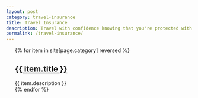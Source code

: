 ```yaml
---
layout: post
category: travel-insurance
title: Travel Insurance
description: Travel with confidence knowing that you're protected with comprehensive travel insurance coverage. Our experts provide reliable information and comparisons to help you find the right policy to cover unforeseen events while you explore the world.
permalink: /travel-insurance/
---
```


<ul>
{% for item in site[page.category] reversed %}
   <div class="post">
	<h2 class="post-title">
	  <a href="{{ item.url | absolute_url }}">
		{{ item.title }}
	  </a>
	</h2>
	{{ item.description  }}
  </div>
{% endfor %}
</ul>
